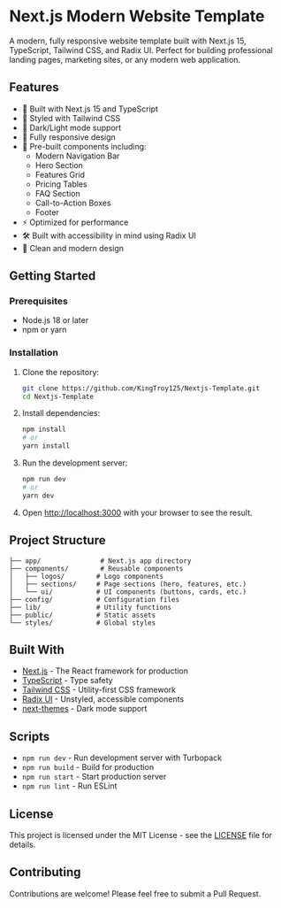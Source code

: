 # Next.js Modern Website Template

A modern, fully responsive website template built with Next.js 15, TypeScript, Tailwind CSS, and Radix UI. Perfect for building professional landing pages, marketing sites, or any modern web application.

## Features

- 🚀 Built with Next.js 15 and TypeScript
- 🎨 Styled with Tailwind CSS
- 🌙 Dark/Light mode support
- 📱 Fully responsive design
- 🧩 Pre-built components including:
  - Modern Navigation Bar
  - Hero Section
  - Features Grid
  - Pricing Tables
  - FAQ Section
  - Call-to-Action Boxes
  - Footer
- ⚡ Optimized for performance
- 🛠️ Built with accessibility in mind using Radix UI
- 💅 Clean and modern design

## Getting Started

### Prerequisites

- Node.js 18 or later
- npm or yarn

### Installation

1. Clone the repository:
   ```bash
   git clone https://github.com/KingTroy125/Nextjs-Template.git
   cd Nextjs-Template
   ```

2. Install dependencies:
   ```bash
   npm install
   # or
   yarn install
   ```

3. Run the development server:
   ```bash
   npm run dev
   # or
   yarn dev
   ```

4. Open [http://localhost:3000](http://localhost:3000) with your browser to see the result.

## Project Structure

```
├── app/               # Next.js app directory
├── components/        # Reusable components
│   ├── logos/        # Logo components
│   ├── sections/     # Page sections (hero, features, etc.)
│   └── ui/           # UI components (buttons, cards, etc.)
├── config/           # Configuration files
├── lib/              # Utility functions
├── public/           # Static assets
└── styles/           # Global styles
```

## Built With

- [Next.js](https://nextjs.org/) - The React framework for production
- [TypeScript](https://www.typescriptlang.org/) - Type safety
- [Tailwind CSS](https://tailwindcss.com/) - Utility-first CSS framework
- [Radix UI](https://www.radix-ui.com/) - Unstyled, accessible components
- [next-themes](https://github.com/pacocoursey/next-themes) - Dark mode support

## Scripts

- `npm run dev` - Run development server with Turbopack
- `npm run build` - Build for production
- `npm run start` - Start production server
- `npm run lint` - Run ESLint

## License

This project is licensed under the MIT License - see the [LICENSE](LICENSE) file for details.

## Contributing

Contributions are welcome! Please feel free to submit a Pull Request.